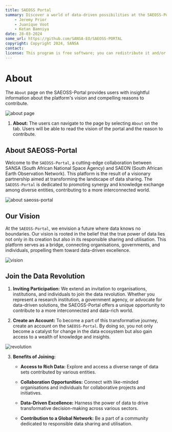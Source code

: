 ```yaml
---
title: SAEOSS Portal
summary: Discover a world of data-driven possibilities at the SAEOSS-Portal, where information converges to empower data sharing and decision-making.
    - Jeremy Prior
    - Juanique Voot
    - Ketan Bamniya
date: 28-03-2024
some_url: https://github.com/SANSA-EO/SAEOSS-PORTAL
copyright: Copyright 2024, SANSA
contact:
license: This program is free software; you can redistribute it and/or modify it under the terms of the GNU Affero General Public License as published by the Free Software Foundation; either version 3 of the License, or (at your option) any later version.
---
```


# About

The `About` page on the SAEOSS-Portal provides users with insightful information about the platform's vision and compelling reasons to contribute.

![about page](img/about-page-1.png)

1. **About:** The users can navigate to the page by selecting `About` on the tab. Users will be able to read the vision of the portal and the reason to contribute.

## About SAEOSS-Portal

Welcome to the `SAEOSS-Portal`, a cutting-edge collaboration between SANSA (South African National Space Agency) and SAEON (South African Earth Observation Network). This platform is the result of a visionary partnership aimed at transforming the landscape of data sharing. The `SAEOSS-Portal` is dedicated to promoting synergy and knowledge exchange among diverse entities, contributing to a more interconnected world.

![about saeoss-portal](img/about-page-2.png)

## Our Vision

At the `SAEOSS-Portal`, we envision a future where data knows no boundaries. Our vision is rooted in the belief that the true power of data lies not only in its creation but also in its responsible sharing and utilisation. This platform serves as a bridge, connecting organisations, governments, and individuals, propelling them toward data-driven excellence.

![vision](img/about-page-3.png)

## Join the Data Revolution

1. **Inviting Participation:** We extend an invitation to organisations, institutions, and individuals to join the data revolution. Whether you represent a research institution, a government agency, or advocate for data-driven solutions, the SAEOSS-Portal offers a unique opportunity to contribute to a more interconnected and data-rich world.

2. **Create an Account:** To become a part of this transformative journey, create an account on the `SAEOSS-Portal`. By doing so, you not only become a catalyst for change in the data ecosystem but also gain access to a wealth of knowledge and insights.

![revolution](img/about-page-4.png)

3. **Benefits of Joining:**

    - **Access to Rich Data:** Explore and access a diverse range of data sets contributed by various entities.

    - **Collaboration Opportunities:** Connect with like-minded organisations and individuals for collaborative projects and initiatives.

    - **Data-Driven Excellence:** Harness the power of data to drive transformative decision-making across various sectors.

    - **Contribution to a Global Network:** Be a part of a community dedicated to responsible data sharing and utilisation.
